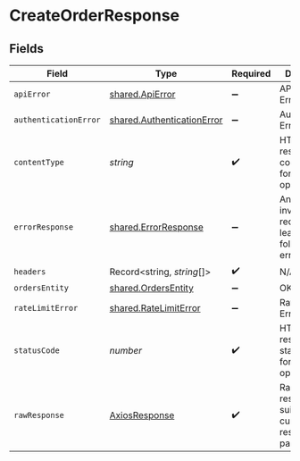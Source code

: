 # CreateOrderResponse


## Fields

| Field                                                                           | Type                                                                            | Required                                                                        | Description                                                                     |
| ------------------------------------------------------------------------------- | ------------------------------------------------------------------------------- | ------------------------------------------------------------------------------- | ------------------------------------------------------------------------------- |
| `apiError`                                                                      | [shared.ApiError](../../../sdk/models/shared/apierror.md)                       | :heavy_minus_sign:                                                              | API related Errors                                                              |
| `authenticationError`                                                           | [shared.AuthenticationError](../../../sdk/models/shared/authenticationerror.md) | :heavy_minus_sign:                                                              | Authentication Error                                                            |
| `contentType`                                                                   | *string*                                                                        | :heavy_check_mark:                                                              | HTTP response content type for this operation                                   |
| `errorResponse`                                                                 | [shared.ErrorResponse](../../../sdk/models/shared/errorresponse.md)             | :heavy_minus_sign:                                                              | Any bad or invalid request will lead to following error object                  |
| `headers`                                                                       | Record<string, *string*[]>                                                      | :heavy_check_mark:                                                              | N/A                                                                             |
| `ordersEntity`                                                                  | [shared.OrdersEntity](../../../sdk/models/shared/ordersentity.md)               | :heavy_minus_sign:                                                              | OK                                                                              |
| `rateLimitError`                                                                | [shared.RateLimitError](../../../sdk/models/shared/ratelimiterror.md)           | :heavy_minus_sign:                                                              | Rate Limit Error                                                                |
| `statusCode`                                                                    | *number*                                                                        | :heavy_check_mark:                                                              | HTTP response status code for this operation                                    |
| `rawResponse`                                                                   | [AxiosResponse](https://axios-http.com/docs/res_schema)                         | :heavy_check_mark:                                                              | Raw HTTP response; suitable for custom response parsing                         |
